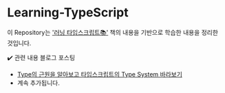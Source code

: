 # Learning-TypeScript
이 Repository는 ['러닝 타입스크립트📚'](https://www.yes24.com/Product/Goods/116585556) 책의 내용을 기반으로 학습한 내용을 정리한 것입니다.


✔️ 관련 내용 블로그 포스팅
- [Type의 근원을 알아보고 타입스크립트의 Type System 바라보기](https://nami-socket.tistory.com/27)
- 계속 추가됩니다.
